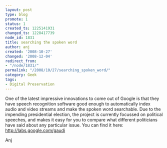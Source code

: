 ```yaml
---
layout: post
type: blog
promote: 1
status: 1
created_ts: 1225141931
changed_ts: 1228417739
node_id: 1831
title: searching the spoken word
author: anj
created: '2008-10-27'
changed: '2008-12-04'
redirect_from:
- "/node/1831/"
permalink: "/2008/10/27/searching_spoken_word/"
category: Geek
tags:
- Digital Preservation
---
```

One of the latest impressive innovations to come out of Google is that they have speech recognition software good enough to automatically index audio and video streams and make the spoken word searchable. Due to the impending presidential election, the project is currently focussed on political speeches, and makes it easy for you to compare what different politicians have said about any particular issue. You can find it here: <http://labs.google.com/gaudi>

Anj
